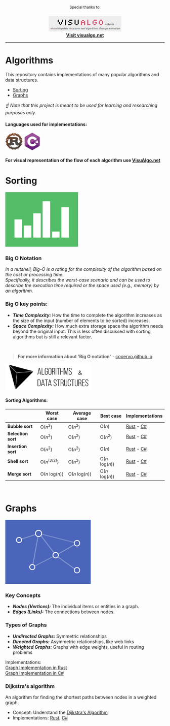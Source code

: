 <div align="center">

<sup>Special thanks to:</sup>

<a href="https://visualgo.net/en">
  <div>
    <img src="https://github.com/AnastasKosstow/algorithms/blob/main/assets/VisuAlgo.png" width="230" alt="visualgo" />
  </div>
  <b>
    Visit visualgo.net
  </b>
</a>

<hr />
</div>

# Algorithms
This repository contains implementations of many popular algorithms and data structures.

* [Sorting](#sorting)
* [Graphs](#graphs)

*☝ Note that this project is meant to be used for learning and researching purposes only.*
<br />

<h4 align="left">Languages used for implementations:</h4>
<p align="left">
  <img src="https://github.com/AnastasKosstow/algorithms/blob/main/assets/logo/rust-logo.png" alt="rust" width="55" height="55"/>
  <img src="https://github.com/AnastasKosstow/algorithms/blob/main/assets/logo/csharp-logo.png" alt="csharp" width="55" height="55"/>
</p>

<h4 align="left">For visual representation of the flow of each algorithm use  <a href="https://visualgo.net/en">VisuAlgo.net</a></h4>


# Sorting
<img src="https://github.com/AnastasKosstow/algorithms/blob/main/assets/sorting.gif" width="230" alt="sorting" />

### Big O Notation
*In a nutshell, Big-O is a rating for the complexity of the algorithm based on the cost or processing time.*
<br>
*Specifically, it describes the worst-case scenario and can be used to describe the execution time required or the space used (e.g., memory) by an algorithm.*

### Big O key points:
 - <b>*Time Complexity:*</b> How the time to complete the algorithm increases as the size of the input (number of elements to be sorted) increases.
 - <b>*Space Complexity:*</b> How much extra storage space the algorithm needs beyond the original input. This is less often discussed with sorting algorithms but is still a relevant factor.

<br>

> <b>For more information about 'Big O notation'</b> - <a href="https://cooervo.github.io/Algorithms-DataStructures-BigONotation/big-O-notation.html">cooervo.github.io</a>
<a href="https://cooervo.github.io/Algorithms-DataStructures-BigONotation/index.html">
  <div>
    <img src="https://github.com/AnastasKosstow/algorithms/blob/main/assets/logo-algos.svg" width="270" alt="visualgo" />
  </div>
</a>

#### Sorting Algorithms: 
 |                              | Worst case | Average case | Best case | Implementations |
 | ---------------------------- | ---------- | ------------ | --------- | --------------- |
 | <b>Bubble sort</b>                  | O(<i>n</i><sup>2</sup>)      | O(<i>n</i><sup>2</sup>)         | O(<i>n</i>)               | <a href="https://github.com/AnastasKosstow/algorithms/blob/main/rust/src/sorting/bubble_sort.rs">Rust</a> - <a href="https://github.com/AnastasKosstow/algorithms/blob/main/csharp/BubbleSort/Program.cs">C#</a>    |
 | <b>Selection sort</b>              | O(<i>n</i><sup>2</sup>)      | O(<i>n</i><sup>2</sup>)          | O(<i>n</i><sup>2</sup>)   | <a href="https://github.com/AnastasKosstow/algorithms/blob/main/rust/src/sorting/selection_sort.rs">Rust</a> - <a href="https://github.com/AnastasKosstow/algorithms/blob/main/csharp/SelectionSort/Program.cs">C#</a> |
 | <b>Insertion sort</b>              | O(<i>n</i><sup>2</sup>)      | O(<i>n</i><sup>2</sup>)          | O(<i>n</i>)               | <a href="https://github.com/AnastasKosstow/algorithms/blob/main/rust/src/sorting/insertion_sort.rs">Rust</a> - <a href="https://github.com/AnastasKosstow/algorithms/blob/main/csharp/InsertionSort/Program.cs">C#</a> |
 | <b>Shell sort</b>                  | O(<i>n</i><sup>(3/2)</sup>)  | O(<i>n</i><sup>2</sup>)          | O(<i>n</i> log(<i>n</i>)) | <a href="https://github.com/AnastasKosstow/algorithms/blob/main/rust/src/sorting/shell_sort.rs">Rust</a> - <a href="https://github.com/AnastasKosstow/algorithms/blob/main/csharp/ShellSort/Program.cs">C#</a>     |
 | <b>Merge sort</b>                  | O(<i>n</i> log(<i>n</i>))    | O(<i>n</i> log(<i>n</i>))        | O(<i>n</i> log(<i>n</i>)) | <a href="https://github.com/AnastasKosstow/algorithms/blob/main/rust/src/sorting/merge_sort.rs">Rust</a> - <a href="https://github.com/AnastasKosstow/algorithms/blob/main/csharp/MergeSort/Program.cs">C#</a>     |

<br>
 
Graphs
==========================

<img src="https://github.com/AnastasKosstow/algorithms/blob/main/assets/graphs.gif" width="270" alt="graphs" />

### Key Concepts
 - <b><i>Nodes (Vertices):</i></b> The individual items or entities in a graph.
 - <b><i>Edges (Links):</i></b> The connections between nodes.

### Types of Graphs
 - <b><i>Undirected Graphs:</b></i> Symmetric relationships
 - <b><i>Directed Graphs:</b></i> Asymmetric relationships, like web links
 - <b><i>Weighted Graphs:</b></i> Graphs with edge weights, useful in routing problems

Implementations:
<br>
<a href="https://github.com/AnastasKosstow/algorithms/blob/main/rust/src/graphs/graph.rs">Graph Implementation in Rust</a>
<br>
<a href="">Graph Implementation in C#</a>

### Dijkstra's algorithm
An algorithm for finding the shortest paths between nodes in a weighted graph.

- Concept: Understand the <a href="https://en.wikipedia.org/wiki/Dijkstra%27s_algorithm">Dijkstra's Algorithm</a>
- Implementations: <a href="https://github.com/AnastasKosstow/algorithms/blob/main/rust/src/graphs/dijkstra.rs">Rust</a>, <a href="">C#</a>
